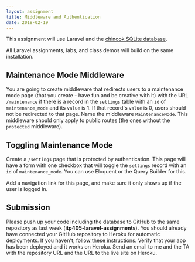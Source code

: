 ```yaml
---
layout: assignment
title: Middleware and Authentication
date: 2018-02-19
---
```


This assignment will use Laravel and the [chinook SQLite database](http://www.sqlitetutorial.net/sqlite-sample-database/).

All Laravel assignments, labs, and class demos will build on the same installation.

## Maintenance Mode Middleware

You are going to create middleware that redirects users to a maintenance mode page (that you create - have fun and be creative with it) with the URL `/maintenance` if there is a record in the `settings` table with an `id` of `maintenance_mode` and its `value` is 1. If that record's `value` is 0, users should not be redirected to that page. Name the middleware `MaintenanceMode`. This middleware should only apply to public routes (the ones without the `protected` middleware).

## Toggling Maintenance Mode

Create a `/settings` page that is protected by authentication. This page will have a form with one checkbox that will toggle the `settings` record with an `id` of `maintenance_mode`. You can use Eloquent or the Query Builder for this.

Add a navigation link for this page, and make sure it only shows up if the user is logged in.

## Submission

Please push up your code including the database to GitHub to the same repository as last week (__itp405-laravel-assignments__). You should already have connected your GitHub repository to Heroku for automatic deployments. If you haven't, [follow these instructions](/tutorials/deploying-laravel-with-sqlite-to-heroku). Verify that your app has been deployed and it works on Heroku. Send an email to me and the TA with the repository URL and the URL to the live site on Heroku.
